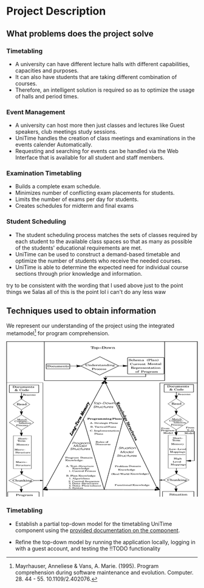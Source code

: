 # Project Description

## What problems does the project solve

### Timetabling

- A university can have different lecture halls with different capabilities, capacities and purposes.
- It can also have students that are taking different combination of courses.
- Therefore, an intelligent solution is required so as to optimize the usage of halls and period times.

### Event Management

- A university can host more then just classes and lectures like Guest speakers, club meetings study sessions.
- UniTime handles the creation of class meetings and examinations in the events calender Automatically.
- Requesting and searching for events can be handled via the Web Interface that is available for all student and staff members.

### Examination Timetabling

- Builds a complete exam schedule.
- Minimizes number of conflicting exam placements for students.
- Limits the number of exams per day for students.
- Creates schedules for midterm and final exams

### Student Scheduling

- The student scheduling process matches the sets of classes required by each student to the available class spaces so that as many as possible of the students' educational requirements are met.
- UniTime can be used to construct a demand-based timetable and optimize the number of students who receive the needed courses.
- UniTime is able to determine the expected need for individual course sections through prior knowledge and information.


try to be consistent with the wording that I used above just to the point things we 5alas
all of this is the point lol
i can't do any less waw


## Techniques used to obtain information

We represent our understanding of the project using the integrated metamodel[^integrated-metamodel]
for program comprehension.

![The integrated metamodel for program comprehension](./integrated-metamodel.png)

### Timetabling

- Establish a partial top-down model for the timetabling UniTime component using the
[provided documentation on the component](https://www.unitime.org/uct_courses.php).

- Refine the top-down model by running the application locally, logging in with a guest account,
and testing the !!TODO functionality

[^integrated-metamodel]:
    Mayrhauser, Anneliese & Vans, A. Marie. (1995).
    Program comprehension during software maintenance and evolution. Computer. 28. 44 - 55. 10.1109/2.402076.
